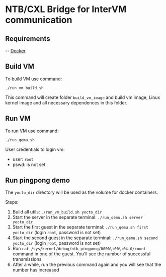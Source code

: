 # NTB/CXL Bridge for InterVM communication

## Requirements
-- [Docker](https://docs.docker.com/engine/install/)

## Build VM
To build VM use command:
```
./run_vm_build.sh
```

This command will create folder ```build_vm_image``` and build vm image, Linux kernel image and all necessary dependences in this folder.

## Run VM

To run VM use command:
```
./run_qemu.sh
```

User credentials to login vm:
- user: ```root```
- pswd: is not set

## Run pingpong demo

The `yocto_dir` directory will be used as the volume for docker containers.

Steps:
1. Build all utils: `./run_vm_build.sh yocto_dir`
2. Start the server in the separate terminal: `./run_qemu.sh server yocto_dir`
3. Start the first guest in the separate terminal: `./run_qemu.sh first yocto_dir` (login `root`, password is not set)
4. Start the second guest in the separate terminal: `./run_qemu.sh second yocto_dir` (login `root`, password is not set)
5. Run `cat /sys/kernel/debug/ntb_pingpong/0000\:00\:04.0/count ` command in one of the guest. You'll see the number of successful transmissions
6. After a while, run the previous command again and you will see that the number has increased
